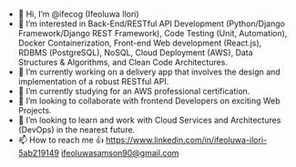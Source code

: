 - 👋 Hi, I’m @ifecog (Ifeoluwa Ilori)
- 👀 I’m interested in Back-End/RESTful API Development (Python/Django Framework/Django REST Framework), Code Testing (Unit, Automation), Docker Containerization, Front-end Web development (React.js), RDBMS (PostgreSQL), NoSQL, Cloud Deployment (AWS), Data Structures & Algorithms, and Clean Code Architectures.
- 🌱 I’m currently working on a delivery app that involves the design and implementation of a robust RESTful API.
- 🌱 I’m currently studying for an AWS professional certification.
- 💞️ I’m looking to collaborate with frontend Developers on exciting Web Projects.
- 💞️ I’m looking to learn and work with Cloud Services and Architectures (DevOps) in the nearest future.
- 📫 How to reach me 👍
 https://www.linkedin.com/in/ifeoluwa-ilori-5ab219149
 ifeoluwasamson90@gmail.com

<!---
ifecog/ifecog is a ✨ special ✨ repository because its `README.md` (this file) appears on your GitHub profile.
You can click the Preview link to take a look at your changes.
--->
